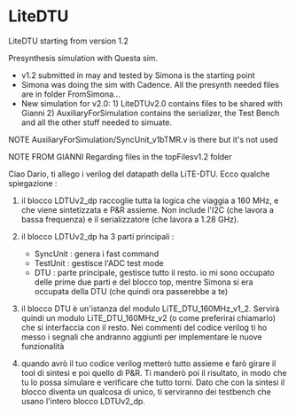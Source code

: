 # LiteDTU
LiteDTU starting from version 1.2

Presynthesis simulation with Questa sim.
- v1.2 submitted in may and tested by Simona is the starting point
- Simona was doing the sim with Cadence. All the presynth needed files are in folder FromSimona...
- New simulation for v2.0: 1) LiteDTUv2.0 contains files to be shared with Gianni 2) AuxiliaryForSimulation contains the serializer, 
the Test Bench and all the other stuff needed to simuate.

NOTE
AuxiliaryForSimulation/SyncUnit_v1bTMR.v is there but it's not used

NOTE FROM GIANNI Regarding files in the topFilesv1.2 folder

Ciao Dario,
ti allego i verilog del datapath della LiTE-DTU. Ecco qualche spiegazione :

1. il blocco LDTUv2_dp raccoglie tutta la logica che viaggia a 160 MHz, e
    che viene sintetizzata e P&R assieme. Non include l'I2C (che lavora a
    bassa frequenza) e il serializzatore (che lavora a 1.28 GHz).

2. il blocco LDTUv2_dp ha 3 parti principali :
     - SyncUnit : genera i fast command
     - TestUnit : gestisce l'ADC test mode
     - DTU : parte principale, gestisce tutto il resto.
    io mi sono occupato delle prime due parti e del blocco top, mentre 
Simona
    si era occupata della DTU (che quindi ora passerebbe a te)

3. il blocco DTU è un'istanza del modulo LiTE_DTU_160MHz_v1_2. Servirà 
quindi
    un modulo LiTE_DTU_160MHz_v2 (o come preferirai chiamarlo) che si 
interfaccia
    con il resto. Nei commenti del codice verilog ti ho messo i segnali 
che andranno
    aggiunti per implementare le nuove funzionalità

4. quando avrò il tuo codice verilog metterò tutto assieme e farò girare 
il tool
    di sintesi e poi quello di P&R. Ti manderò poi il risultato, in modo 
che tu lo
    possa simulare e verificare che tutto torni. Dato che con la sintesi 
il blocco
    diventa un qualcosa di unico, ti serviranno dei testbench che usano 
l'intero blocco
    LDTUv2_dp.
